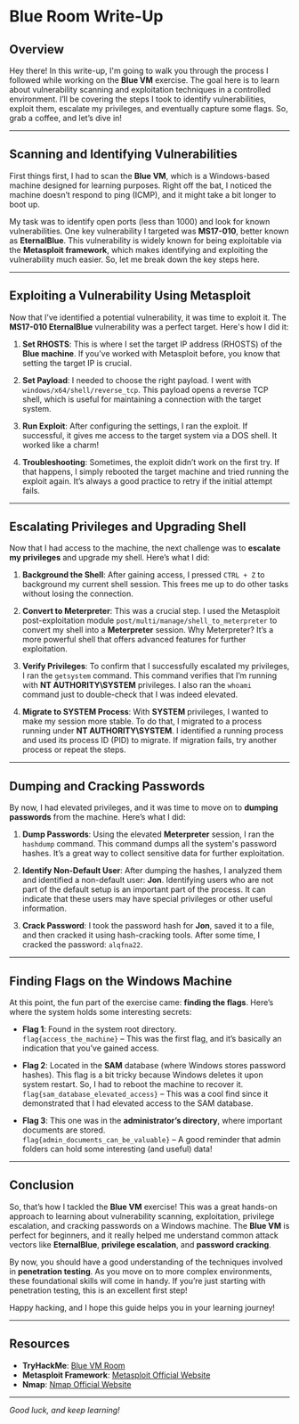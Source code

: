 # Blue Room Write-Up

## Overview

Hey there! In this write-up, I'm going to walk you through the process I followed while working on the **Blue VM** exercise. The goal here is to learn about vulnerability scanning and exploitation techniques in a controlled environment. I’ll be covering the steps I took to identify vulnerabilities, exploit them, escalate my privileges, and eventually capture some flags. So, grab a coffee, and let’s dive in!

---

## Scanning and Identifying Vulnerabilities

First things first, I had to scan the **Blue VM**, which is a Windows-based machine designed for learning purposes. Right off the bat, I noticed the machine doesn’t respond to ping (ICMP), and it might take a bit longer to boot up. 

My task was to identify open ports (less than 1000) and look for known vulnerabilities. One key vulnerability I targeted was **MS17-010**, better known as **EternalBlue**. This vulnerability is widely known for being exploitable via the **Metasploit framework**, which makes identifying and exploiting the vulnerability much easier. So, let me break down the key steps here.

---

## Exploiting a Vulnerability Using Metasploit

Now that I’ve identified a potential vulnerability, it was time to exploit it. The **MS17-010 EternalBlue** vulnerability was a perfect target. Here's how I did it:

1. **Set RHOSTS**: This is where I set the target IP address (RHOSTS) of the **Blue machine**. If you’ve worked with Metasploit before, you know that setting the target IP is crucial.
   
2. **Set Payload**: I needed to choose the right payload. I went with `windows/x64/shell/reverse_tcp`. This payload opens a reverse TCP shell, which is useful for maintaining a connection with the target system.
   
3. **Run Exploit**: After configuring the settings, I ran the exploit. If successful, it gives me access to the target system via a DOS shell. It worked like a charm!

4. **Troubleshooting**: Sometimes, the exploit didn’t work on the first try. If that happens, I simply rebooted the target machine and tried running the exploit again. It’s always a good practice to retry if the initial attempt fails.

---

## Escalating Privileges and Upgrading Shell

Now that I had access to the machine, the next challenge was to **escalate my privileges** and upgrade my shell. Here’s what I did:

1. **Background the Shell**: After gaining access, I pressed `CTRL + Z` to background my current shell session. This frees me up to do other tasks without losing the connection.
   
2. **Convert to Meterpreter**: This was a crucial step. I used the Metasploit post-exploitation module `post/multi/manage/shell_to_meterpreter` to convert my shell into a **Meterpreter** session. Why Meterpreter? It’s a more powerful shell that offers advanced features for further exploitation.
   
3. **Verify Privileges**: To confirm that I successfully escalated my privileges, I ran the `getsystem` command. This command verifies that I’m running with **NT AUTHORITY\SYSTEM** privileges. I also ran the `whoami` command just to double-check that I was indeed elevated.

4. **Migrate to SYSTEM Process**: With **SYSTEM** privileges, I wanted to make my session more stable. To do that, I migrated to a process running under **NT AUTHORITY\SYSTEM**. I identified a running process and used its process ID (PID) to migrate. If migration fails, try another process or repeat the steps.

---

## Dumping and Cracking Passwords

By now, I had elevated privileges, and it was time to move on to **dumping passwords** from the machine. Here’s what I did:

1. **Dump Passwords**: Using the elevated **Meterpreter** session, I ran the `hashdump` command. This command dumps all the system's password hashes. It’s a great way to collect sensitive data for further exploitation.
   
2. **Identify Non-Default User**: After dumping the hashes, I analyzed them and identified a non-default user: **Jon**. Identifying users who are not part of the default setup is an important part of the process. It can indicate that these users may have special privileges or other useful information.
   
3. **Crack Password**: I took the password hash for **Jon**, saved it to a file, and then cracked it using hash-cracking tools. After some time, I cracked the password: `alqfna22`.

---

## Finding Flags on the Windows Machine

At this point, the fun part of the exercise came: **finding the flags**. Here’s where the system holds some interesting secrets:

- **Flag 1**: Found in the system root directory.  
  `flag{access_the_machine}` – This was the first flag, and it’s basically an indication that you’ve gained access.

- **Flag 2**: Located in the **SAM** database (where Windows stores password hashes). This flag is a bit tricky because Windows deletes it upon system restart. So, I had to reboot the machine to recover it.  
  `flag{sam_database_elevated_access}` – This was a cool find since it demonstrated that I had elevated access to the SAM database.

- **Flag 3**: This one was in the **administrator’s directory**, where important documents are stored.  
  `flag{admin_documents_can_be_valuable}` – A good reminder that admin folders can hold some interesting (and useful) data!

---

## Conclusion

So, that’s how I tackled the **Blue VM** exercise! This was a great hands-on approach to learning about vulnerability scanning, exploitation, privilege escalation, and cracking passwords on a Windows machine. The **Blue VM** is perfect for beginners, and it really helped me understand common attack vectors like **EternalBlue**, **privilege escalation**, and **password cracking**.

By now, you should have a good understanding of the techniques involved in **penetration testing**. As you move on to more complex environments, these foundational skills will come in handy. If you’re just starting with penetration testing, this is an excellent first step!

Happy hacking, and I hope this guide helps you in your learning journey!

---

## Resources

- **TryHackMe**: [Blue VM Room](https://www.tryhackme.com)
- **Metasploit Framework**: [Metasploit Official Website](https://www.metasploit.com)
- **Nmap**: [Nmap Official Website](https://nmap.org)

---

*Good luck, and keep learning!*
